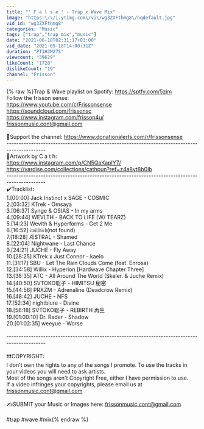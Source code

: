```yaml
---
title: "' 𝙵 𝚊 𝚕 𝚜 𝚎 ' - Trap x Wave Mix"
image: "https:\/\/i.ytimg.com\/vi\/wg3ZXFthmg8\/hqdefault.jpg"
vid_id: "wg3ZXFthmg8"
categories: "Music"
tags: ["trap","trap mix","music"]
date: "2021-06-18T02:31:17+03:00"
vid_date: "2021-05-18T14:00:31Z"
duration: "PT1H3M27S"
viewcount: "39629"
likeCount: "1728"
dislikeCount: "19"
channel: "Frisson"
---
```

{% raw %}Trap &amp; Wave playlist on Spotify: <a rel="nofollow" target="blank" href="https://sptfy.com/5zim">https://sptfy.com/5zim</a><br />Follow the frisson sense: <br /><a rel="nofollow" target="blank" href="https://www.youtube.com/c/Frissonsense">https://www.youtube.com/c/Frissonsense</a><br /><a rel="nofollow" target="blank" href="https://soundcloud.com/frissonsc">https://soundcloud.com/frissonsc</a><br /><a rel="nofollow" target="blank" href="https://www.instagram.com/frisson4u/">https://www.instagram.com/frisson4u/</a><br />frissonmusic.cont@gmail.com<br /><br />🙏Support the channel:  <a rel="nofollow" target="blank" href="https://www.donationalerts.com/r/frissonsense">https://www.donationalerts.com/r/frissonsense</a><br />----------------------------------------------------------------------------------------------<br />🌱Artwork by C a t h:<br /><a rel="nofollow" target="blank" href="https://www.instagram.com/p/CN5QaKaplY7/">https://www.instagram.com/p/CN5QaKaplY7/</a><br /><a rel="nofollow" target="blank" href="https://vardise.com/collections/cathpun?ref=z4a8yt8b0lb">https://vardise.com/collections/cathpun?ref=z4a8yt8b0lb</a><br />----------------------------------------------------------------------------------------------<br />✔️Tracklist: <br />1.[00:00] Jack Instinct x SAGE - COSMIC<br />2.[03:32] KTrek - Omsaya<br />3.[06:37] Synge &amp; OSIAS - In my arms<br />4.[09:44] WEVLTH - BACK TO LIFE (W/ TEARZ)<br />5.[14:23] Wevlth &amp; Hyperforms - Get 2 Me<br />6.[16:52] 𝔦𝔴𝔦𝔩𝔩𝔡𝔦𝔢𝔥(not found)<br />7.[18:28] ÆSTRAL - Shamed<br />8.[22:04] Nightwane - Last Chance<br />9.[24:21] JUCHE - Fly Away<br />10.[28:25] KTrek x Just Connor - kaelo<br />11.[31:17] SBU - Let The Rain Clouds Come (feat. Enrosa)<br />12.[34:58] Willix - Hyperion [Hardwave Chapter Three]<br />13.[38:35] ATC - All Around The World (Skeler. &amp; Juche Remix)<br />14.[40:50] SVTOKO聡子 - HIMITSU 秘密<br />15.[44:56] PRXZM - Adrenaline (Deadcrow Remix)<br />16.[48:42] JUCHE - NFS<br />17.[52:34] nightblure - Divine<br />18.[56:18] SVTOKO聡子 - REBIRTH 再生<br />19.[01:00:10] Dr. Rader - Shadow<br />20.[01:02:35] weeyue - Worse<br /><br />----------------------------------------------------------------------------------------------<br /><br />❗❗❗COPYRIGHT:<br />I don't own the rights to any of the songs I promote. To use the tracks in your videos you will need to ask artists.<br />Most of the songs aren't Copyright Free, either I have permission to use.<br />If a video infringes your copyrights, please email us at frissonmusic.cont@gmail.com<br /><br />✍️SUBMIT your Music or Images here: frissonmusic.cont@gmail.com<br /><br />#trap #wave #mix{% endraw %}
